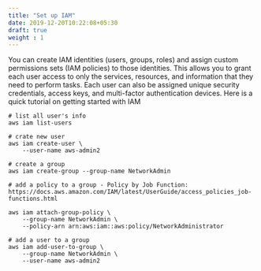 ```yaml
---
title: "Set up IAM"
date: 2019-12-20T10:22:08+05:30
draft: true
weight : 1
---
```


You can create IAM identities (users, groups, roles) and assign custom permissions sets (IAM policies) to those identities. This allows you to grant each user access to only the services, resources, and information that they need to perform tasks. Each user can also be assigned unique security credentials, access keys, and multi-factor authentication devices.
Here is a quick tutorial on getting started with IAM

```
# list all user's info
aws iam list-users

# crate new user
aws iam create-user \
    --user-name aws-admin2

# create a group
aws iam create-group --group-name NetworkAdmin

# add a policy to a group - Policy by Job Function: https://docs.aws.amazon.com/IAM/latest/UserGuide/access_policies_job-functions.html

aws iam attach-group-policy \
    --group-name NetworkAdmin \
    --policy-arn arn:aws:iam::aws:policy/NetworkAdministrator

# add a user to a group
aws iam add-user-to-group \
    --group-name NetworkAdmin \
    --user-name aws-admin2

```
